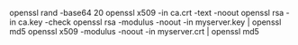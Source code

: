 openssl rand -base64 20
openssl x509 -in ca.crt -text -noout
openssl rsa  -in ca.key -check
openssl rsa -modulus -noout -in myserver.key | openssl md5
openssl x509 -modulus -noout -in myserver.crt | openssl md5
